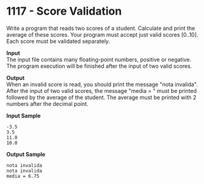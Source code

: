 # 1117 - Score Validation

Write a program that reads two scores of a student. Calculate and print the average of these scores. Your program must accept just valid scores [0..10]. Each score must be validated separately.

**Input**<br>
The input file contains many floating-point numbers​​, positive or negative. The program execution will be finished after the input of two valid scores.

**Output**<br>
When an invalid score is read, you should print the message "nota invalida".
After the input of two valid scores, the message "media = " must be printed followed by the average of the student. The average must be printed with 2 numbers after the decimal point.

**Input Sample**
```
-3.5
3.5
11.0
10.0
```

**Output Sample**
```
nota invalida
nota invalida
media = 6.75
```
